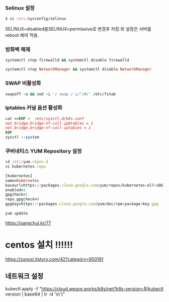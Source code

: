 
### Selinux 설정
``` ruby
$ vi /etc/sysconfig/selinux  
```  
SELINUX=disabled을SELINUX=permissive로 변경후 저장.위 설정은 서버를 reboot 해야 적용.  

### 방화벽 해제
``` ruby
systemctl stop firewalld && systemctl disable firewalld

systemctl stop NetworkManager && systemctl disable NetworkManager
```  

### SWAP 비활성화
``` ruby
swapoff -a && sed -i '/ swap / s/^/#/' /etc/fstab
```  

### Iptables 커널 옵션 활성화
``` ruby 
cat <<EOF >  /etc/sysctl.d/k8s.conf
net.bridge.bridge-nf-call-ip6tables = 1
net.bridge.bridge-nf-call-iptables = 1
EOF
sysctl --system
```  

### 쿠버네티스 YUM Repository 설정
``` ruby
cd /etc/yum.repos.d   
vi kubernetes.repo
  
[kubernetes]
name=Kubernetes
baseurl=https://packages.cloud.google.com/yum/repos/kubernetes-el7-x86_64/
enabled=1
gpgcheck=1
repo_gpgcheck=0
gpgkey=https://packages.cloud.google.com/yum/doc/rpm-package-key.gpg  
  
yum update 
```  


https://sangchul.kr/77

# centos 설치 !!!!!!
https://zunoxi.tistory.com/42?category=950191

## 네트워크 설정
 kubectl apply -f "https://cloud.weave.works/k8s/net?k8s-version=$(kubectl version | base64 | tr -d '\n')"
